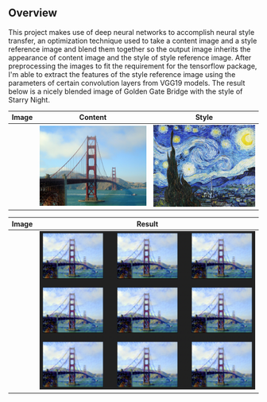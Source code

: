 ## Overview

This project makes use of deep neural networks to accomplish neural style transfer, an optimization technique used to take a content image and a style reference image and blend them together so the output image inherits the appearance of content image and the style of style reference image. After preprocessing the images to fit the requirement for the tensorflow package, I'm able to extract the features of the style reference image using the parameters of certain convolution layers from VGG19 models. The result below is a nicely blended image of Golden Gate Bridge with the style of Starry Night.

|Image|Content|Style|
|-----|-------|-----|
||<img src=content_image.jpeg width="350">|<img src=style_image.jpeg width="350">|

|Image|Result|
|-----|------|
||<img src=output_image.jpeg width="728">|


